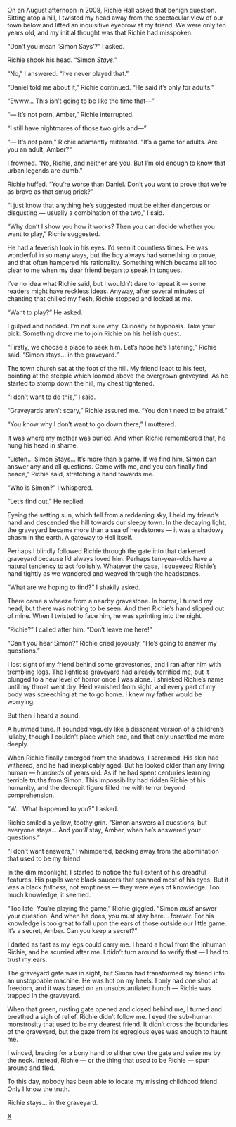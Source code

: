 On an August afternoon in 2008, Richie Hall asked that benign question. Sitting atop a hill, I twisted my head away from the spectacular view of our town below and lifted an inquisitive eyebrow at my friend. We were only ten years old, and my initial thought was that Richie had misspoken.

“Don’t you mean ‘Simon Says’?” I asked.

Richie shook his head. “Simon *Stays*.”

“No,” I answered. “I’ve never played that.”

“Daniel told me about it,” Richie continued. “He said it’s only for adults.”

“Ewww… This isn’t going to be like the time that—”

“— It’s not porn, Amber,” Richie interrupted.

“I still have nightmares of those two girls and—”

“— It’s *not* porn,” Richie adamantly reiterated. “It’s a game for adults. Are you an adult, Amber?“

I frowned. “No, Richie, and neither are you. But I’m old enough to know that urban legends are dumb.”

Richie huffed. “You’re worse than Daniel. Don’t you want to prove that we’re as brave as that smug prick?”

“I just know that anything he’s suggested must be either dangerous or disgusting — usually a combination of the two,” I said.

“Why don’t I show you how it works? Then you can decide whether you want to play,” Richie suggested.

He had a feverish look in his eyes. I’d seen it countless times. He was wonderful in so many ways, but the boy always had something to prove, and that often hampered his rationality. Something which became all too clear to me when my dear friend began to speak in tongues.

I’ve no idea what Richie said, but I wouldn’t dare to repeat it — some readers might have reckless ideas. Anyway, after several minutes of chanting that chilled my flesh, Richie stopped and looked at me.

“Want to play?” He asked.

I gulped and nodded. I’m not sure why. Curiosity or hypnosis. Take your pick. Something drove me to join Richie on his hellish quest.

“Firstly, we choose a place to seek him. Let’s hope he’s listening,” Richie said. “Simon stays… in the graveyard.”

The town church sat at the foot of the hill. My friend leapt to his feet, pointing at the steeple which loomed above the overgrown graveyard. As he started to stomp down the hill, my chest tightened.

“I don’t want to do this,” I said.

“Graveyards aren’t scary,” Richie assured me. “You don’t need to be afraid.”

“You know why I don’t want to go down there,” I muttered.

It was where my mother was buried. And when Richie remembered that, he hung his head in shame.

“Listen… Simon Stays… It’s more than a game. If we find him, Simon can answer any and all questions. Come with me, and you can finally find peace,” Richie said, stretching a hand towards me.

“Who is Simon?” I whispered.

“Let’s find out,” He replied.

Eyeing the setting sun, which fell from a reddening sky, I held my friend’s hand and descended the hill towards our sleepy town. In the decaying light, the graveyard became more than a sea of headstones — it was a shadowy chasm in the earth. A gateway to Hell itself.

Perhaps I blindly followed Richie through the gate into that darkened graveyard because I’d always loved him. Perhaps ten-year-olds have a natural tendency to act foolishly. Whatever the case, I squeezed Richie’s hand tightly as we wandered and weaved through the headstones.

“What are we hoping to find?” I shakily asked.

There came a wheeze from a nearby gravestone. In horror, I turned my head, but there was nothing to be seen. And then Richie’s hand slipped out of mine. When I twisted to face him, he was sprinting into the night.

“Richie?” I called after him. “Don’t leave me here!”

“Can’t you hear Simon?” Richie cried joyously. “He’s going to answer my questions.”

I lost sight of my friend behind some gravestones, and I ran after him with trembling legs. The lightless graveyard had already terrified me, but it plunged to a new level of horror once I was alone. I shrieked Richie’s name until my throat went dry. He’d vanished from sight, and every part of my body was screeching at me to go home. I knew my father would be worrying.

But then I heard a sound.

A hummed tune. It sounded vaguely like a dissonant version of a children’s lullaby, though I couldn’t place which one, and that only unsettled me more deeply.

When Richie finally emerged from the shadows, I screamed. His skin had withered, and he had inexplicably aged. But he looked older than any living human — *hundreds* of years old. As if he had spent centuries learning terrible truths from Simon. This impossibility had ridden Richie of his humanity, and the decrepit figure filled me with terror beyond comprehension.

“W… What happened to you?” I asked.

Richie smiled a yellow, toothy grin. “Simon answers all questions, but everyone stays… And *you’ll* stay, Amber, when he’s answered your questions.”

“I don’t want answers,” I whimpered, backing away from the abomination that used to be my friend.

In the dim moonlight, I started to notice the full extent of his dreadful features. His pupils were black saucers that spanned most of his eyes. But it was a black *fullness*, not emptiness — they were eyes of knowledge. Too much knowledge, it seemed.

“Too late. You’re playing the game,” Richie giggled. “Simon *must* answer your question. And when he does, you must stay here… forever. For his knowledge is too great to fall upon the ears of those outside our little game. It’s a secret, Amber. Can you keep a secret?”

I darted as fast as my legs could carry me. I heard a howl from the inhuman Richie, and he scurried after me. I didn’t turn around to verify that — I had to trust my ears.

The graveyard gate was in sight, but Simon had transformed my friend into an unstoppable machine. He was hot on my heels. I only had one shot at freedom, and it was based on an unsubstantiated hunch — Richie was trapped in the graveyard.

When that green, rusting gate opened and closed behind me, I turned and breathed a sigh of relief. Richie didn’t follow me. I eyed the sub-human monstrosity that used to be my dearest friend. It didn’t cross the boundaries of the graveyard, but the gaze from its egregious eyes was enough to haunt me.

I winced, bracing for a bony hand to slither over the gate and seize me by the neck. Instead, Richie — or the thing that *used* to be Richie — spun around and fled.

To this day, nobody has been able to locate my missing childhood friend. Only I know the truth.

Richie stays… in the graveyard.

[X](https://www.reddit.com/r/dominiceagle)